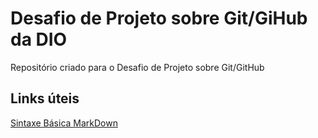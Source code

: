 # Desafio de Projeto sobre Git/GiHub da DIO
Repositório criado para o Desafio de Projeto sobre Git/GitHub


## Links úteis

[Sintaxe Básica MarkDown](https://www.markdownguide.org/basic-syntax/)
